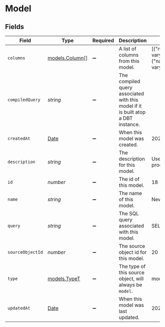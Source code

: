 # Model


## Fields

| Field                                                                                                       | Type                                                                                                        | Required                                                                                                    | Description                                                                                                 | Example                                                                                                     |
| ----------------------------------------------------------------------------------------------------------- | ----------------------------------------------------------------------------------------------------------- | ----------------------------------------------------------------------------------------------------------- | ----------------------------------------------------------------------------------------------------------- | ----------------------------------------------------------------------------------------------------------- |
| `columns`                                                                                                   | [models.Column](../models/column.md)[]                                                                      | :heavy_minus_sign:                                                                                          | A list of columns from this model.                                                                          | [{"name":"user_id","type":"character varying (256)"},{"name":"full_name","type":"character varying (256)"}] |
| `compiledQuery`                                                                                             | *string*                                                                                                    | :heavy_minus_sign:                                                                                          | The compiled query associated with this model if it is built atop a DBT instance.                           | <nil>                                                                                                       |
| `createdAt`                                                                                                 | [Date](https://developer.mozilla.org/en-US/docs/Web/JavaScript/Reference/Global_Objects/Date)               | :heavy_minus_sign:                                                                                          | When this model was created.                                                                                | 2021-10-20T02:43:07.120Z                                                                                    |
| `description`                                                                                               | *string*                                                                                                    | :heavy_minus_sign:                                                                                          | The description for this model.                                                                             | Users that have signed up for our product in the last week.                                                 |
| `id`                                                                                                        | *number*                                                                                                    | :heavy_minus_sign:                                                                                          | The id of this model.                                                                                       | 18                                                                                                          |
| `name`                                                                                                      | *string*                                                                                                    | :heavy_minus_sign:                                                                                          | The name of this model.                                                                                     | New App Users                                                                                               |
| `query`                                                                                                     | *string*                                                                                                    | :heavy_minus_sign:                                                                                          | The SQL query associated with this model.                                                                   | SELECT * FROM "users"                                                                                       |
| `sourceObjectId`                                                                                            | *number*                                                                                                    | :heavy_minus_sign:                                                                                          | The source object id for this model.                                                                        | 20                                                                                                          |
| `type`                                                                                                      | [models.TypeT](../models/typet.md)                                                                          | :heavy_minus_sign:                                                                                          | The type of this source object, will always be `model`.                                                     | model                                                                                                       |
| `updatedAt`                                                                                                 | [Date](https://developer.mozilla.org/en-US/docs/Web/JavaScript/Reference/Global_Objects/Date)               | :heavy_minus_sign:                                                                                          | When this model was last updated.                                                                           | 2021-10-20T02:50:35.477Z                                                                                    |